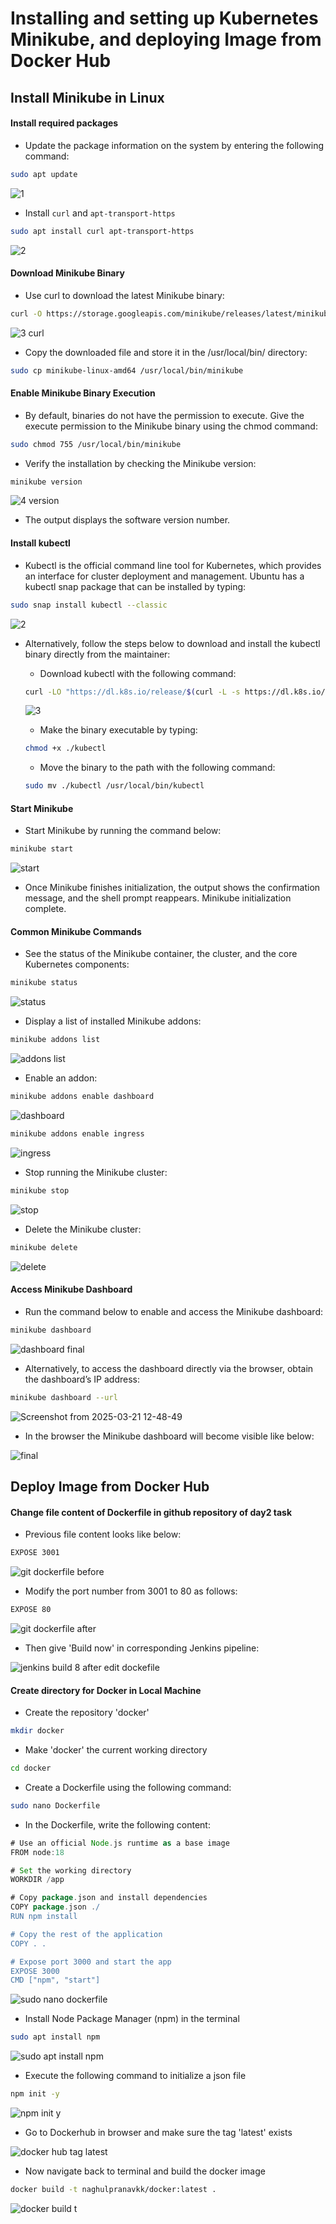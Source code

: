 # Installing and setting up Kubernetes Minikube, and deploying Image from Docker Hub

## Install Minikube in Linux

#### Install required packages

- Update the package information on the system by entering the following command:
```bash
sudo apt update
```
![1](https://github.com/user-attachments/assets/cd2810c4-b710-44b8-be4a-2a75f8efe6e9)

- Install `curl` and `apt-transport-https`
```bash
sudo apt install curl apt-transport-https
```
![2](https://github.com/user-attachments/assets/00f8e2c2-1e0c-4450-9bba-28a2b0bd96ee)


#### Download Minikube Binary

- Use curl to download the latest Minikube binary:
```bash
curl -O https://storage.googleapis.com/minikube/releases/latest/minikube-linux-amd64
```
![3 curl](https://github.com/user-attachments/assets/d8e898e3-7193-4b42-9bd3-ed224ce929c9)

- Copy the downloaded file and store it in the /usr/local/bin/ directory:
```bash
sudo cp minikube-linux-amd64 /usr/local/bin/minikube
```

#### Enable Minikube Binary Execution

- By default, binaries do not have the permission to execute. Give the execute permission to the Minikube binary using the chmod command:
```bash
sudo chmod 755 /usr/local/bin/minikube
```
- Verify the installation by checking the Minikube version:
```bash
minikube version
```
![4 version](https://github.com/user-attachments/assets/99b4b77f-234f-4723-a0a2-518aa9886b99)

- The output displays the software version number.

#### Install kubectl

- Kubectl is the official command line tool for Kubernetes, which provides an interface for cluster deployment and management. Ubuntu has a kubectl snap package that can be installed by typing:
```bash
sudo snap install kubectl --classic
```
![2](https://github.com/user-attachments/assets/247b6be6-e0f9-4690-9007-c5335d048148)

- Alternatively, follow the steps below to download and install the kubectl binary directly from the maintainer:
  - Download kubectl with the following command:
  ```bash
  curl -LO "https://dl.k8s.io/release/$(curl -L -s https://dl.k8s.io/release/stable.txt)/bin/linux/amd64/kubectl"
  ```
  ![3](https://github.com/user-attachments/assets/3552d279-02a2-4354-b7b1-0909f03dcd2d)

  - Make the binary executable by typing:
  ```bash
  chmod +x ./kubectl
  ```
  - Move the binary to the path with the following command:
  ```bash
  sudo mv ./kubectl /usr/local/bin/kubectl
  ```

#### Start Minikube

- Start Minikube by running the command below:
```bash
minikube start
```
![start](https://github.com/user-attachments/assets/0ec0b437-70f9-452e-8fd4-6e161e507559)

- Once Minikube finishes initialization, the output shows the confirmation message, and the shell prompt reappears.
Minikube initialization complete.

#### Common Minikube Commands

- See the status of the Minikube container, the cluster, and the core Kubernetes components:
```bash
minikube status
```
![status](https://github.com/user-attachments/assets/df7bb9d8-b681-43de-a54c-41950c7f1db0)

- Display a list of installed Minikube addons:
```bash
minikube addons list
```
![addons list](https://github.com/user-attachments/assets/6e80511e-55ee-4e09-aa51-3423a169fe74)

- Enable an addon:
```bash
minikube addons enable dashboard
```
![dashboard](https://github.com/user-attachments/assets/067d1b3f-f2be-4cc3-987a-e9635c6a3f03)

```bash
minikube addons enable ingress
```
![ingress](https://github.com/user-attachments/assets/dfa522a7-847c-48ea-8bee-efbc792445ee)

- Stop running the Minikube cluster:
```bash
minikube stop
```
![stop](https://github.com/user-attachments/assets/fabe7a09-ed5c-4e72-bda1-9395ce7bf712)

- Delete the Minikube cluster:
```bash
minikube delete
```
![delete](https://github.com/user-attachments/assets/031db394-1840-4b55-92a9-55404d0a2485)


#### Access Minikube Dashboard

- Run the command below to enable and access the Minikube dashboard:
```bash
minikube dashboard
```
![dashboard final](https://github.com/user-attachments/assets/54ecc507-46a3-4ce3-a077-eaa778bfc7ff)

- Alternatively, to access the dashboard directly via the browser, obtain the dashboard’s IP address:
```bash
minikube dashboard --url
```
![Screenshot from 2025-03-21 12-48-49](https://github.com/user-attachments/assets/466b9f4f-3da0-4cab-b181-d5817c429b52)

- In the browser the Minikube dashboard will become visible like below:

![final](https://github.com/user-attachments/assets/40be204b-1003-4177-8ccf-586dbdbf8265)

## Deploy Image from Docker Hub

#### Change file content of Dockerfile in github repository of day2 task

- Previous file content looks like below:
```bash
EXPOSE 3001
```
![git dockerfile before](https://github.com/user-attachments/assets/ef105ef3-e573-4f79-b825-3e7c08ad5d1f)

- Modify the port number from 3001 to 80 as follows:
```bash
EXPOSE 80
```
![git dockerfile after](https://github.com/user-attachments/assets/1b233a8b-5113-44ae-a753-8f2f59a5b85e)

- Then give 'Build now' in corresponding Jenkins pipeline:

![jenkins build 8 after edit dockefile](https://github.com/user-attachments/assets/e82c0333-7c48-49c5-a3b3-a602e949c3f0)

#### Create directory for Docker in Local Machine

- Create the repository 'docker'
```bash
mkdir docker
```
- Make 'docker' the current working directory
```bash
cd docker
```
- Create a Dockerfile using the following command:
```bash
sudo nano Dockerfile
```
- In the Dockerfile, write the following content:
```groovy
# Use an official Node.js runtime as a base image
FROM node:18

# Set the working directory
WORKDIR /app

# Copy package.json and install dependencies
COPY package.json ./
RUN npm install

# Copy the rest of the application
COPY . .

# Expose port 3000 and start the app
EXPOSE 3000
CMD ["npm", "start"]
```
![sudo nano dockerfile](https://github.com/user-attachments/assets/bdc89a9b-0e87-401c-b7fd-268d9c51504d)

- Install Node Package Manager (npm) in the terminal
```bash
sudo apt install npm
```
![sudo apt install npm](https://github.com/user-attachments/assets/23cda6af-7da0-4a42-ba08-e9c5f84052a1)

- Execute the following command to initialize a json file
```bash
npm init -y
```
![npm init y](https://github.com/user-attachments/assets/ae68f3e2-b8aa-4338-8d2d-3bf176348e53)

- Go to Dockerhub in browser and make sure the tag 'latest' exists

![docker hub tag latest](https://github.com/user-attachments/assets/9a5f1371-d990-4072-844b-d36ef1f6e01e)

- Now navigate back to terminal and build the docker image
```bash
docker build -t naghulpranavkk/docker:latest .
```
![docker build t](https://github.com/user-attachments/assets/c6708604-105f-4210-9dac-6da79fc1c427)
